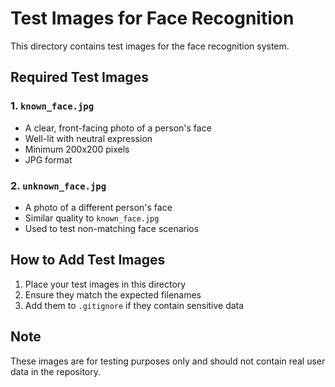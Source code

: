 # Test Images for Face Recognition

This directory contains test images for the face recognition system.

## Required Test Images

### 1. `known_face.jpg`
- A clear, front-facing photo of a person's face
- Well-lit with neutral expression
- Minimum 200x200 pixels
- JPG format

### 2. `unknown_face.jpg`
- A photo of a different person's face
- Similar quality to `known_face.jpg`
- Used to test non-matching face scenarios

## How to Add Test Images

1. Place your test images in this directory
2. Ensure they match the expected filenames
3. Add them to `.gitignore` if they contain sensitive data

## Note

These images are for testing purposes only and should not contain real user data in the repository.
